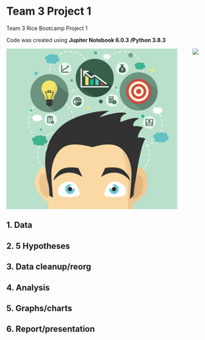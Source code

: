 # Team 3 Project 1
Team 3 Rice Bootcamp Project 1 

Code was created using **Jupiter Notebook 6.0.3 /Python 3.8.3**

<img src="Images/team.gif" align="right" height="420"/>
<img src="Images/creative.jpg" align="center" height="420"/>

## 1. Data

## 2. 5 Hypotheses

## 3. Data cleanup/reorg

## 4. Analysis

## 5. Graphs/charts

## 6. Report/presentation